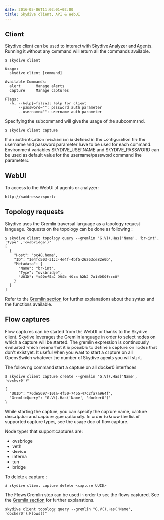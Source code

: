 ```yaml
---
date: 2016-05-06T11:02:01+02:00
title: Skydive client, API & WebUI
---
```


## Client

Skydive client can be used to interact with Skydive Analyzer and Agents.
Running it without any command will return all the commands available.

```console
$ skydive client

Usage:
  skydive client [command]

Available Commands:
  alert       Manage alerts
  capture     Manage captures

Flags:
  -h, --help[=false]: help for client
      --password="": password auth parameter
      --username="": username auth parameter
```

Specifying the subcommand will give the usage of the subcommand.

```console
$ skydive client capture
```

If an authentication mechanism is defined in the configuration file the username
and password parameter have to be used for each command. Environment variables
SKYDIVE_USERNAME and SKYDIVE_PASSWORD can be used as default value for the
username/password command line parameters.

## WebUI

To access to the WebUI of agents or analyzer:

```console
http://<address>:<port>
```

## Topology requests

Skydive uses the Gremlin traversal language as a topology request language.
Requests on the topology can be done as following :

```console
$ skydive client topology query --gremlin "G.V().Has('Name', 'br-int', 'Type' ,'ovsbridge')"
[
  {
    "Host": "pc48.home",
    "ID": "1e4fc503-312c-4e4f-4bf5-26263ce82e0b",
    "Metadata": {
      "Name": "br-int",
      "Type": "ovsbridge",
      "UUID": "c80cf5a7-998b-49ca-b2b2-7a1d050facc8"
    }
  }
]
```
Refer to the [Gremlin section](/getting-started/gremlin/) for further
explanations about the syntax and the functions available.

## Flow captures

Flow captures can be started from the WebUI or thanks to the Skydive client.
Skydive leverages the Gremlin language in order to select nodes on which a
capture will be started. The gremlin expression is continuously evaluated which
means that it is possible to define a capture on nodes that don't exist yet.
It useful when you want to start a capture on all OpenvSwitch whatever the
number of Skydive agents you will start.

The following command start a capture on all docker0 interfaces

```console
$ skydive client capture create --gremlin "G.V().Has('Name', 'docker0')"

{
  "UUID": "76de5697-106a-4f50-7455-47c2fa7a964f",
  "GremlinQuery": "G.V().Has('Name', 'docker0')"
}

```

While starting the capture, you can specify the capture name,
capture description and capture type optionally.
In order to know the list of supported capture types, see the usage doc of flow capture.

Node types that support captures are :

* ovsbridge
* veth
* device
* internal
* tun
* bridge

To delete a capture :

```console
$ skydive client capture delete <capture UUID>
```

The Flows Gremlin step can be used in order to see the flows captured. See the
[Gremlin section](/getting-started/gremlin/) for further explanations.

```console
skydive client topology query --gremlin "G.V().Has('Name', 'docker0').Flows()"
```
